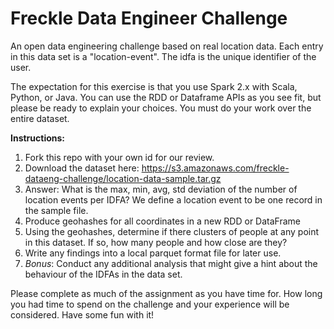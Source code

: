 # Freckle Data Engineer Challenge
An open data engineering challenge based on real location data. Each entry in this data set is a "location-event". The idfa is the unique identifier of the user.

The expectation for this exercise is that you use Spark 2.x with Scala, Python, or Java. You can use the RDD or Dataframe APIs as you see fit, but please be ready to explain your choices. You must do your work over the entire dataset.

**Instructions:**

1. Fork this repo with your own id for our review.
2. Download the dataset here: https://s3.amazonaws.com/freckle-dataeng-challenge/location-data-sample.tar.gz
3. Answer: What is the max, min, avg, std deviation of the number of location events per IDFA? We define a location event to be one record in the sample file. 
4. Produce geohashes for all coordinates in a new RDD or DataFrame
5. Using the geohashes, determine if there clusters of people at any point in this dataset. If so, how many people and how close are they?
6. Write any findings into a local parquet format file for later use. 
7. *Bonus*: Conduct any additional analysis that might give a hint about the behaviour of the IDFAs in the data set.

Please complete as much of the assignment as you have time for. How long you had time to spend on the challenge and your experience will be considered. Have some fun with it!
